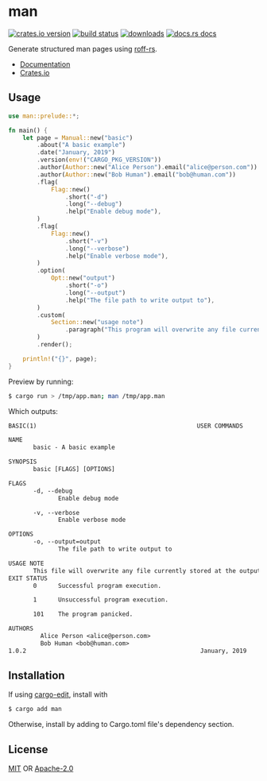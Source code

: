 # man
[![crates.io version][1]][2] [![build status][3]][4]
[![downloads][5]][6] [![docs.rs docs][7]][8]

Generate structured man pages using
[roff-rs](https://github.com/killercup/roff-rs).

- [Documentation][8]
- [Crates.io][2]

## Usage
```rust
use man::prelude::*;

fn main() {
    let page = Manual::new("basic")
        .about("A basic example")
        .date("January, 2019")
        .version(env!("CARGO_PKG_VERSION"))
        .author(Author::new("Alice Person").email("alice@person.com"))
        .author(Author::new("Bob Human").email("bob@human.com"))
        .flag(
            Flag::new()
                .short("-d")
                .long("--debug")
                .help("Enable debug mode"),
        )
        .flag(
            Flag::new()
                .short("-v")
                .long("--verbose")
                .help("Enable verbose mode"),
        )
        .option(
            Opt::new("output")
                .short("-o")
                .long("--output")
                .help("The file path to write output to"),
        )
        .custom(
            Section::new("usage note")
                .paragraph("This program will overwrite any file currently stored at the output path")
        )
        .render();

    println!("{}", page);
}
```
Preview by running:
```sh
$ cargo run > /tmp/app.man; man /tmp/app.man
```
Which outputs:
```txt
BASIC(1)                                             USER COMMANDS                                              BASIC(1)

NAME
       basic - A basic example

SYNOPSIS
       basic [FLAGS] [OPTIONS]

FLAGS
       -d, --debug
              Enable debug mode

       -v, --verbose
              Enable verbose mode

OPTIONS
       -o, --output=output
              The file path to write output to

USAGE NOTE
       This file will overwrite any file currently stored at the output path.
EXIT STATUS
       0      Successful program execution.

       1      Unsuccessful program execution.

       101    The program panicked.

AUTHORS
         Alice Person <alice@person.com>
         Bob Human <bob@human.com>
1.0.2                                                 January, 2019                                             BASIC(1)          
```

## Installation
If using [cargo-edit](https://github.com/killercup/cargo-edit), install with
```sh
$ cargo add man
```
Otherwise, install by adding to Cargo.toml file's dependency section.

## License
[MIT](./LICENSE-MIT) OR [Apache-2.0](./LICENSE-APACHE)

[1]: https://img.shields.io/crates/v/man.svg?style=flat-square
[2]: https://crates.io/crates/man
[3]: https://img.shields.io/travis/rust-clique/man.svg?style=flat-square
[4]: https://travis-ci.org/rust-clique/man
[5]: https://img.shields.io/crates/d/man.svg?style=flat-square
[6]: https://crates.io/crates/man
[7]: https://docs.rs/man/badge.svg
[8]: https://docs.rs/man
